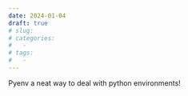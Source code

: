 ```yaml
---
date: 2024-01-04
draft: true
# slug:
# categories:
#   - 
# tags:
#   - 
---
```

Pyenv a neat way to deal with python environments!
<!-- more -->